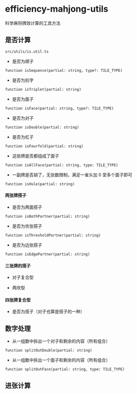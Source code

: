 # efficiency-mahjong-utils

科学麻将牌效计算的工具方法

## 是否计算

`src/utils/is.util.ts`

- 是否为顺子

`function isSequence(partial: string, type?: TILE_TYPE)`

- 是否为刻字

`function isTriplet(partial: string)`

- 是否为面子

`function isFace(partial: string, type?: TILE_TYPE)`

- 是否为对子

`function isDouble(partial: string)`

- 是否为杠子

`function isFourfold(partial: string)`

- 这些牌是否都组成了面子

`function isAllFace(partial: string, type: TILE_TYPE)`

- 一副牌是否胡了，无张数限制，满足一雀头加 0 至多个面子即可

`function isHule(partial: string)`

#### 两张牌搭子

- 是否为两面搭子

`function isBothPartner(partial: string)`

- 是否为坎张搭子

`function isThresholdPartner(partial: string)`

- 是否为边张搭子

`function isEdgePartner(partial: string)`

#### 三张牌的搭子

- 对子复合型

- 两坎型

#### 四张牌复合型

- 是否为搭子（对子也算是搭子的一种）

## 数字处理

- 从一组数中拆出一个对子和剩余的内容（所有组合）

`function splitOutDouble(partial: string)`

- 从一组数中拆出一个面子和剩余的内容（所有组合）

`function splitOutFace(partial: string, type: TILE_TYPE)`

## 进张计算
